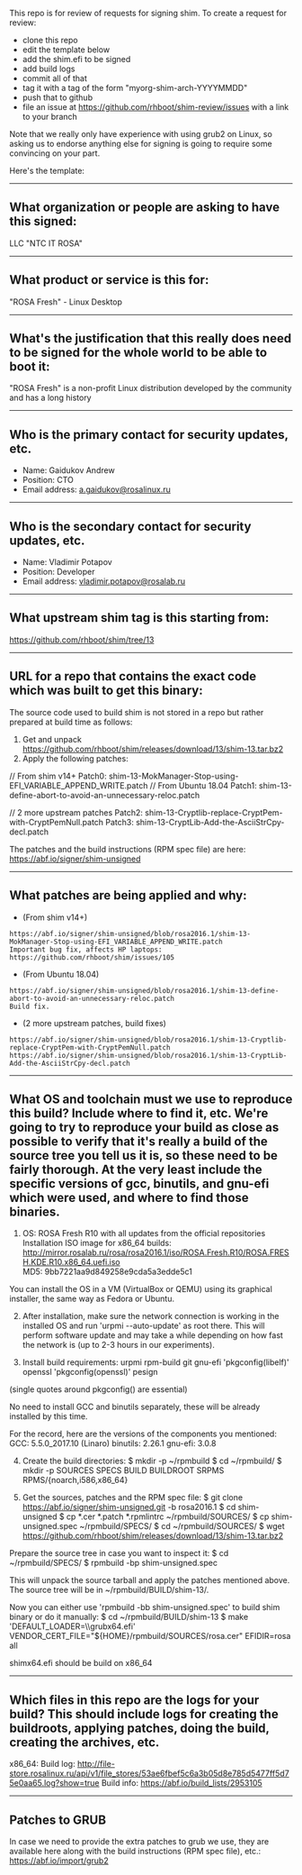This repo is for review of requests for signing shim.  To create a request for review:

- clone this repo
- edit the template below
- add the shim.efi to be signed
- add build logs
- commit all of that
- tag it with a tag of the form "myorg-shim-arch-YYYYMMDD"
- push that to github
- file an issue at https://github.com/rhboot/shim-review/issues with a link to your branch

Note that we really only have experience with using grub2 on Linux, so asking
us to endorse anything else for signing is going to require some convincing on
your part.

Here's the template:

-------------------------------------------------------------------------------
What organization or people are asking to have this signed:
-------------------------------------------------------------------------------
LLC "NTC IT ROSA"

-------------------------------------------------------------------------------
What product or service is this for:
-------------------------------------------------------------------------------
"ROSA Fresh" - Linux Desktop

-------------------------------------------------------------------------------
What's the justification that this really does need to be signed for the whole world to be able to boot it:
-------------------------------------------------------------------------------
"ROSA Fresh" is a non-profit Linux distribution developed by the community and has a long history

-------------------------------------------------------------------------------
Who is the primary contact for security updates, etc.
-------------------------------------------------------------------------------
- Name: Gaidukov Andrew
- Position: CTO
- Email address: a.gaidukov@rosalinux.ru

-------------------------------------------------------------------------------
Who is the secondary contact for security updates, etc.
-------------------------------------------------------------------------------
- Name: Vladimir Potapov
- Position: Developer
- Email address: vladimir.potapov@rosalab.ru

-------------------------------------------------------------------------------
What upstream shim tag is this starting from:
-------------------------------------------------------------------------------
https://github.com/rhboot/shim/tree/13

-------------------------------------------------------------------------------
URL for a repo that contains the exact code which was built to get this binary:
-------------------------------------------------------------------------------
The source code used to build shim is not stored in a repo but rather prepared at build time as follows:

1. Get and unpack https://github.com/rhboot/shim/releases/download/13/shim-13.tar.bz2
2. Apply the following patches:

// From shim v14+
Patch0:        shim-13-MokManager-Stop-using-EFI_VARIABLE_APPEND_WRITE.patch
// From Ubuntu 18.04
Patch1:        shim-13-define-abort-to-avoid-an-unnecessary-reloc.patch

// 2 more upstream patches
Patch2:        shim-13-Cryptlib-replace-CryptPem-with-CryptPemNull.patch
Patch3:        shim-13-CryptLib-Add-the-AsciiStrCpy-decl.patch

The patches and the build instructions (RPM spec file) are here:
https://abf.io/signer/shim-unsigned

-------------------------------------------------------------------------------
What patches are being applied and why:
-------------------------------------------------------------------------------
* (From shim v14+)
```
https://abf.io/signer/shim-unsigned/blob/rosa2016.1/shim-13-MokManager-Stop-using-EFI_VARIABLE_APPEND_WRITE.patch
Important bug fix, affects HP laptops: https://github.com/rhboot/shim/issues/105
```

* (From Ubuntu 18.04)
```
https://abf.io/signer/shim-unsigned/blob/rosa2016.1/shim-13-define-abort-to-avoid-an-unnecessary-reloc.patch
Build fix.
```

* (2 more upstream patches, build fixes)
```
https://abf.io/signer/shim-unsigned/blob/rosa2016.1/shim-13-Cryptlib-replace-CryptPem-with-CryptPemNull.patch
https://abf.io/signer/shim-unsigned/blob/rosa2016.1/shim-13-CryptLib-Add-the-AsciiStrCpy-decl.patch
```

-------------------------------------------------------------------------------
What OS and toolchain must we use to reproduce this build?  Include where to find it, etc.  We're going to try to reproduce your build as close as possible to verify that it's really a build of the source tree you tell us it is, so these need to be fairly thorough. At the very least include the specific versions of gcc, binutils, and gnu-efi which were used, and where to find those binaries.
-------------------------------------------------------------------------------
1. OS: ROSA Fresh R10 with all updates from the official repositories  
Installation ISO image for x86_64 builds:  
http://mirror.rosalab.ru/rosa/rosa2016.1/iso/ROSA.Fresh.R10/ROSA.FRESH.KDE.R10.x86_64.uefi.iso  
MD5: 9bb7221aa9d849258e9cda5a3edde5c1  
  
You can install the OS in a VM (VirtualBox or QEMU) using its graphical installer, the same way as Fedora or Ubuntu.

2. After installation, make sure the network connection is working in the installed OS and run 'urpmi --auto-update' as root there. This will perform software update and may take a while depending on how fast the network is (up to 2-3 hours in our experiments).

3. Install build requirements:
urpmi rpm-build git gnu-efi 'pkgconfig(libelf)' openssl 'pkgconfig(openssl)' pesign

(single quotes around pkgconfig() are essential)

No need to install GCC and binutils separately, these will be already installed by this time.

For the record, here are the versions of the components you mentioned:
GCC:        5.5.0_2017.10 (Linaro)
binutils:   2.26.1
gnu-efi:    3.0.8

4. Create the build directories:
$ mkdir -p ~/rpmbuild
$ cd ~/rpmbuild/
$ mkdir -p SOURCES SPECS BUILD BUILDROOT SRPMS RPMS/{noarch,i586,x86_64}

5. Get the sources, patches and the RPM spec file:
$ git clone https://abf.io/signer/shim-unsigned.git -b rosa2016.1
$ cd shim-unsigned
$ cp *.cer *.patch *.rpmlintrc ~/rpmbuild/SOURCES/
$ cp shim-unsigned.spec ~/rpmbuild/SPECS/
$ cd ~/rpmbuild/SOURCES/
$ wget https://github.com/rhboot/shim/releases/download/13/shim-13.tar.bz2

Prepare the source tree in case you want to inspect it:
$ cd ~/rpmbuild/SPECS/
$ rpmbuild -bp shim-unsigned.spec

This will unpack the source tarball and apply the patches mentioned above.
The source tree will be in ~/rpmbuild/BUILD/shim-13/.

Now you can either use 'rpmbuild -bb shim-unsigned.spec' to build shim binary or do it manually:
$ cd ~/rpmbuild/BUILD/shim-13
$ make 'DEFAULT_LOADER=\\\\grubx64.efi' VENDOR_CERT_FILE="${HOME}/rpmbuild/SOURCES/rosa.cer" EFIDIR=rosa all

shimx64.efi should be build on x86_64

-------------------------------------------------------------------------------
Which files in this repo are the logs for your build?   This should include logs for creating the buildroots, applying patches, doing the build, creating the archives, etc.
-------------------------------------------------------------------------------
x86_64:
Build log: http://file-store.rosalinux.ru/api/v1/file_stores/53ae6fbef5c6a3b05d8e785d5477ff5d75e0aa65.log?show=true
Build info: https://abf.io/build_lists/2953105

-------------------------------------------------------------------------------
Patches to GRUB
-------------------------------------------------------------------------------
In case we need to provide the extra patches to grub we use, they are available here along with the build instructions (RPM spec file), etc.:
https://abf.io/import/grub2
